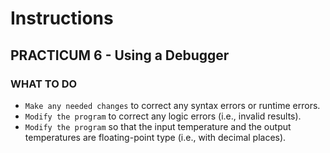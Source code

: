 # Instructions  

## PRACTICUM 6 - Using a Debugger<br>

### WHAT TO DO
- `Make any needed changes` to correct any syntax errors or runtime errors.
- `Modify the program` to correct any logic errors (i.e., invalid results).
-  `Modify the program` so that the input temperature and the output temperatures are floating-point type (i.e., with decimal places).


